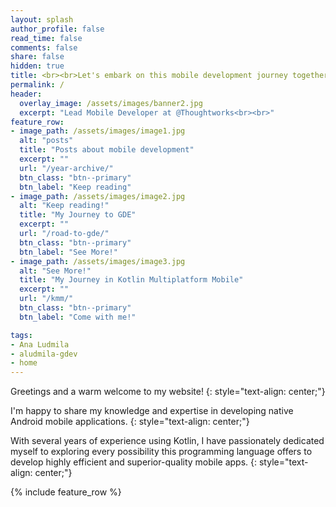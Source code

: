 ```yaml
---
layout: splash
author_profile: false
read_time: false
comments: false
share: false
hidden: true
title: <br><br>Let's embark on this mobile development journey together!
permalink: /
header:
  overlay_image: /assets/images/banner2.jpg
  excerpt: "Lead Mobile Developer at @Thoughtworks<br><br>"
feature_row:
- image_path: /assets/images/image1.jpg
  alt: "posts"
  title: "Posts about mobile development"
  excerpt: ""
  url: "/year-archive/"
  btn_class: "btn--primary"
  btn_label: "Keep reading"
- image_path: /assets/images/image2.jpg
  alt: "Keep reading!"
  title: "My Journey to GDE"
  excerpt: ""
  url: "/road-to-gde/"
  btn_class: "btn--primary"
  btn_label: "See More!"
- image_path: /assets/images/image3.jpg
  alt: "See More!"
  title: "My Journey in Kotlin Multiplatform Mobile"
  excerpt: ""
  url: "/kmm/"
  btn_class: "btn--primary"
  btn_label: "Come with me!"

tags:
- Ana Ludmila
- aludmila-gdev
- home
---
```


Greetings and a warm welcome to my website!
{: style="text-align: center;"}

I'm happy to share my knowledge and expertise in developing native Android mobile applications.
{: style="text-align: center;"}

With several years of experience using Kotlin, I have passionately dedicated myself to exploring every possibility this programming language offers to develop highly efficient and superior-quality mobile apps.
{: style="text-align: center;"}


{% include feature_row %}